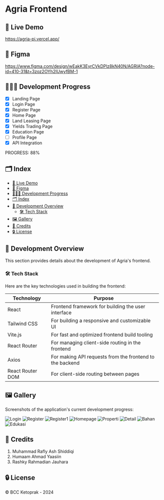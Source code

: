 # Agria Frontend

## 📌 Live Demo

https://agria-pi.vercel.app/

## 🧩 Figma

https://www.figma.com/design/wEakK3EyrCVkDPlz8kN40N/AGRIA?node-id=410-31&t=3zoz2OYh2IUwyfBM-1

## 🏃‍♂‍➡ Development Progress

- [x] Landing Page
- [x] Login Page
- [x] Register Page
- [x] Home Page
- [x] Land Leasing Page
- [x] Yields Trading Page
- [x] Education Page
- [ ] Profile Page
- [x] API Integration

PROGRESS: 88%

## 🗂 Index

- [📌 Live Demo](#-live-demo)
- [🧩 Figma](#-figma)
- [🏃‍♂‍➡ Development Progress](#-development-progress)
- [🗂 Index](#-index)
- [🔧 Development Overview](#-development-overview)
  - [🛠 Tech Stack](#-tech-stack)
- [🖼 Gallery](#-gallery)
- [🌟 Credits](#-credits)
- [🔒 License](#-license)

## 🔧 Development Overview

This section provides details about the development of Agria's frontend.

### 🛠 Tech Stack

Here are the key technologies used in building the frontend:

| Technology             | Purpose                                                    |
|------------------------|------------------------------------------------------------|
| React                | Frontend framework for building the user interface         |
| Tailwind CSS         | For building a responsive and customizable UI              |
| Vite.js              | For fast and optimized frontend build tooling              |
| React Router         | For managing client-side routing in the frontend           |
| Axios                | For making API requests from the frontend to the backend   |
| React Router DOM     | For client-side routing between pages                      |

## 🖼 Gallery

Screenshots of the application's current development progress:

![Login](assets/Login.png)
![Register](assets/Register.png)
![Register1](assets/Register1.png)
![Homepage](assets/Homepage.png)
![Properti](assets/Properti.png)
![Detail](assets/Detail.png)
![Bahan](assets/Bahan.png)
![Edukasi](assets/Edukasi.png)

## 🌟 Credits

1. Muhammad Rafly Ash Shiddiqi
2. Humaam Ahmad Yaasiin
3. Rashky Rahmadian Jauhara

## 🔒 License

© BCC Ketoprak - 2024
